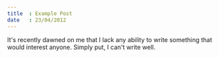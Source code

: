 ```yaml
---
title  : Example Post
date   : 23/04/2012
---
```


It's recently dawned on me that I lack any ability to write something that would interest anyone. Simply put, I can't write well.